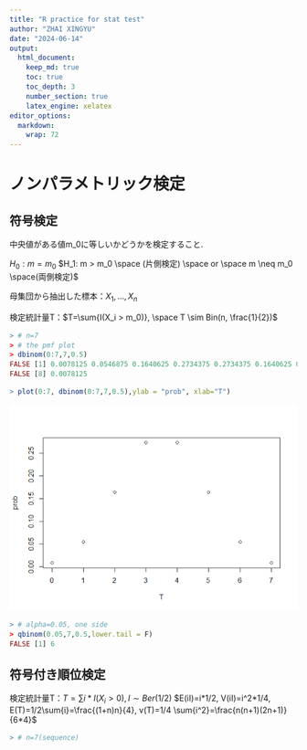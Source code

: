 ```yaml
---
title: "R practice for stat test"
author: "ZHAI XINGYU"
date: "2024-06-14"
output: 
  html_document:
    keep_md: true
    toc: true
    toc_depth: 3
    number_section: true
    latex_engine: xelatex
editor_options:
  markdown:
    wrap: 72
---
```




# ノンパラメトリック検定

## 符号検定

中央値がある値m_0に等しいかどうかを検定すること.

$H_0: m = m_0$
$H_1: m > m_0 \space (片側検定) \space or \space m \neq m_0 \space(両側検定)$

母集団から抽出した標本：$X_1, \dots, X_n$

検定統計量T：$T=\sum{I(X_i > m_0)}, \space T \sim Bin(n, \frac{1}{2})$


``` r
> # n=7
> # the pmf plot
> dbinom(0:7,7,0.5)
FALSE [1] 0.0078125 0.0546875 0.1640625 0.2734375 0.2734375 0.1640625 0.0546875
FALSE [8] 0.0078125
```

``` r
> plot(0:7, dbinom(0:7,7,0.5),ylab = "prob", xlab="T")
```

![](Rpract_files/figure-html/unnamed-chunk-1-1.png)<!-- -->

``` r
> # alpha=0.05, one side
> qbinom(0.05,7,0.5,lower.tail = F)
FALSE [1] 6
```

## 符号付き順位検定

検定統計量T：$T=\sum{i *I(X_i > 0)}, I \sim Ber(1/2)$
$E(iI)=i*1/2, V(iI)=i^2*1/4, E(T)=1/2\sum{i}=\frac{(1+n)n}{4}, v(T)=1/4 \sum{i^2}=\frac{n(n+1)(2n+1)}{6*4}$


``` r
> # n=7(sequence)
```

